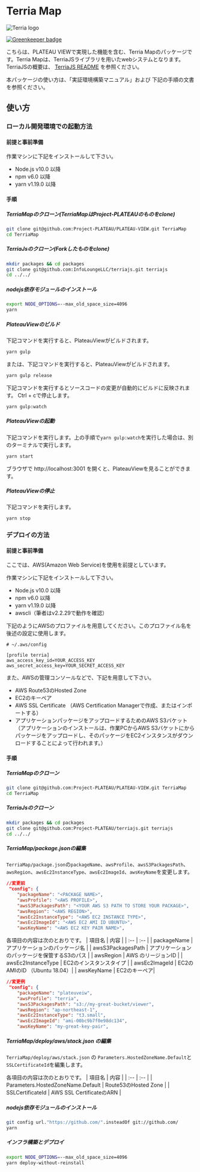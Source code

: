 # Terria Map

![Terria logo](terria-logo.png "Terria logo")

[![Greenkeeper badge](https://badges.greenkeeper.io/TerriaJS/TerriaMap.svg)](https://greenkeeper.io/)

こちらは、PLATEAU VIEWで実現した機能を含む、Terria Mapのパッケージです。Terria Mapは、TerriaJSライブラリを用いたwebシステムとなります。TerriaJSの概要は、 [TerriaJS README](https://github.com/TerriaJS/TerriaJS) を参照ください。

本パッケージの使い方は、「実証環境構築マニュアル」および 下記の手順の文書を参照ください。

## 使い方

### ローカル開発環境での起動方法

#### 前提と事前準備

作業マシンに下記をインストールして下さい。

- Node.js v10.0 以降
- npm v6.0 以降
- yarn v1.19.0 以降


#### 手順

##### TerriaMapのクローン(TerriaMapはProject-PLATEAUのものをclone)

```bash
git clone git@github.com:Project-PLATEAU/PLATEAU-VIEW.git TerriaMap
cd TerriaMap
```

##### TerriaJsのクローン(Forkしたものをclone)

```bash
mkdir packages && cd packages
git clone git@github.com:InfoLoungeLLC/terriajs.git terriajs
cd ../../
```

#####  nodejs依存モジュールのインストール

```bash
export NODE_OPTIONS=--max_old_space_size=4096
yarn
```

##### PlateauViewのビルド

下記コマンドを実行すると、PlateauViewがビルドされます。

```bash
yarn gulp
```

または、下記コマンドを実行すると、PlateauViewがビルドされます。

```bash
yarn gulp release
```

下記コマンドを実行するとソースコードの変更が自動的にビルドに反映されます。
Ctrl + cで停止します。

```bash
yarn gulp:watch
```

##### PlateauViewの起動

下記コマンドを実行します。上の手順で`yarn gulp:watch`を実行した場合は、別のターミナルで実行します。

```bash
yarn start
```

ブラウザで http://localhost:3001 を開くと、PlateauViewを見ることができます。

##### PlateauViewの停止

下記コマンドを実行します。

```bash
yarn stop
```

### デプロイの方法

#### 前提と事前準備

ここでは、AWS(Amazon Web Service)を使用を前提としています。

作業マシンに下記をインストールして下さい。

- Node.js v10.0 以降
- npm v6.0 以降
- yarn v1.19.0 以降
- awscli（筆者はv2.2.29で動作を確認）

下記のようにAWSのプロファイルを用意してください。このプロファイル名を後述の設定に使用します。

```text
# ~/.aws/config

[profile terria]
aws_access_key_id=YOUR_ACCESS_KEY
aws_secret_access_key=YOUR_SECRET_ACCESS_KEY
```

また、AWSの管理コンソールなどで、下記を用意して下さい。

- AWS Route53のHosted Zone
- EC2のキーペア
- AWS SSL Certificate （AWS Certification Managerで作成、またはインポートする）
- アプリケーションパッケージをアップロードするためのAWS S3バケット（アプリケーションのインストールは、作業PCからAWS S3バケットにからパッケージをアップロードし、そのパッケージをEC2インスタンスがダウンロードすることによって行われます。）

#### 手順

##### TerriaMapのクローン

```bash
git clone git@github.com:Project-PLATEAU/PLATEAU-VIEW.git TerriaMap
cd TerriaMap
```

##### TerriaJsのクローン

```bash
mkdir packages && cd packages
git clone git@github.com:Project-PLATEAU/terriajs.git terriajs
cd ../../
```

##### TerriaMap/package.jsonの編集

`TerriaMap/package.json`の`packageName`、`awsProfile`、`awsS3PackagesPath`、`awsRegion`、`awsEc2InstanceType`、`awsEc2ImageId`、`awsKeyName`を変更します。

```json
//変更前
 "config": {
    "packageName": "<PACKAGE NAME>",
    "awsProfile": "<AWS PROFILE>",
    "awsS3PackagesPath": "<YOUR AWS S3 PATH TO STORE YOUR PACKAGE>",
    "awsRegion": "<AWS REGION>",
    "awsEc2InstanceType": "<AWS EC2 INSTANCE TYPE>",
    "awsEc2ImageId": "<AWS EC2 AMI ID UBUNTU>",
    "awsKeyName": "<AWS EC2 KEY PAIR NAME>",
```

各項目の内容は次のとおりです。
| 項目名 | 内容 |
| :-- | :-- |
| packageName | アプリケーションのパッケージ名 |
| awsS3PackagesPath | アプリケーションのパッケージを保管するS3のパス |
| awsRegion | AWS のリージョンID |
| awsEc2InstanceType | EC2のインスタンスタイプ |
| awsEc2ImageId | EC2のAMIのID （Ubuntu 18.04）|
| awsKeyName | EC2のキーペア|

```json
//変更例
 "config": {
    "packageName": "plateuveiw",
    "awsProfile": "terria",
    "awsS3PackagesPath": "s3://my-great-bucket/viewer",
    "awsRegion": "ap-northeast-1",
    "awsEc2InstanceType": "t3.small",
    "awsEc2ImageId": "ami-00bc9b7f0e98dc134",
    "awsKeyName": "my-great-key-pair",
```

##### TerriaMap/deploy/aws/stack.json の編集

`TerriaMap/deploy/aws/stack.json` の `Parameters.HostedZoneName.Default`と`SSLCertificateId`を編集します。

各項目の内容は次のとおりです。
| 項目名 | 内容 |
| :-- | :-- |
| Parameters.HostedZoneName.Default | Route53のHosted Zone |
| SSLCertificateId | AWS SSL CertificateのARN |


##### nodejs依存モジュールのインストール

```bash
git config url."https://github.com/".insteadOf git://github.com/
yarn
```

##### インフラ構築とデプロイ

```bash
export NODE_OPTIONS=--max_old_space_size=4096
yarn deploy-without-reinstall
```
